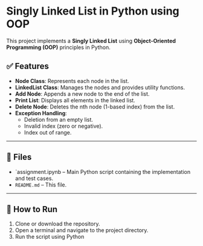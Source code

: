 # Singly Linked List in Python using OOP

This project implements a **Singly Linked List** using **Object-Oriented Programming (OOP)** principles in Python.

## ✅ Features

- **Node Class**: Represents each node in the list.
- **LinkedList Class**: Manages the nodes and provides utility functions.
- **Add Node**: Appends a new node to the end of the list.
- **Print List**: Displays all elements in the linked list.
- **Delete Node**: Deletes the nth node (1-based index) from the list.
- **Exception Handling**:
  - Deletion from an empty list.
  - Invalid index (zero or negative).
  - Index out of range.

---

## 📁 Files

- `assignment.ipynb – Main Python script containing the implementation and test cases.
- `README.md` – This file.

---

## 🚀 How to Run

1. Clone or download the repository.
2. Open a terminal and navigate to the project directory.
3. Run the script using Python
